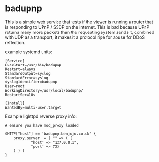 badupnp
===

This is a simple web service that tests if the viewer is running a
router that is responding to UPnP / SSDP on the internet. This is
bad because UPnP returns many more packets than the requesting system
sends it, combined with UDP as a transport, it makes it a protocol ripe
for abuse for DDoS reflection.

example systemd units:

```
[Service]
ExecStart=/usr/bin/badupnp
Restart=always
StandardOutput=syslog
StandardError=syslog
SyslogIdentifier=badupnp
User=root
WorkingDirectory=/usr/local/badupnp/
RestartSec=10s

[Install]
WantedBy=multi-user.target
```

Example lighttpd reverse proxy info:

```
# ensure you have mod_proxy loaded

$HTTP["host"] == "badupnp.benjojo.co.uk" {
    proxy.server  = ( "" => ( (
            "host" => "127.0.0.1",
            "port" => 753
    ) ) )
}
```
